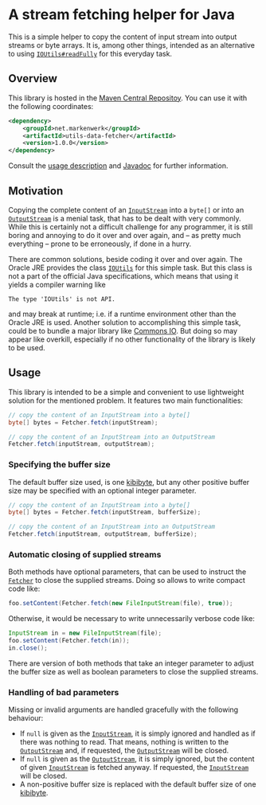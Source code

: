 # A stream fetching helper for Java

This is a simple helper to copy the content of input stream into output streams or byte arrays. It is, among other things, intended as an alternative to using [`IOUtils#readFully`](http://grepcode.com/file/repository.grepcode.com/java/root/jdk/openjdk/7u40-b43/sun/misc/IOUtils.java#IOUtils.readFully%28java.io.InputStream%2Cint%2Cboolean%29) for this everyday task.

## Overview

This library is hosted in the [Maven Central Repositoy](http://search.maven.org/#artifactdetails|net.markenwerk|utils-data-fetcher|1.0.0|jar). You can use it with the following coordinates:

```xml
<dependency>
	<groupId>net.markenwerk</groupId>
	<artifactId>utils-data-fetcher</artifactId>
	<version>1.0.0</version>
</dependency>
```

Consult the [usage description](#usage) and [Javadoc](http://markenwerk.github.io/java-utils-data-fetcher/javadoc/1.0.0/index.html) for further information.

## Motivation

Copying the complete content of an [`InputStream`][InputStream] into a `byte[]` or into an [`OutputStream`][OutputStream] is a menial task, that has to be dealt with very commonly. While this is certainly not a difficult challenge for any programmer, it is still boring and annoying to do it over and over again, and – as pretty much everything – prone to be erroneously, if done in a hurry.

There are common solutions, beside coding it over and over again. The Oracle JRE provides the class [`IOUtils`](http://grepcode.com/file/repository.grepcode.com/java/root/jdk/openjdk/7u40-b43/sun/misc/IOUtils.java) for this simple task. But this class is not a part of the official Java specifications, which means that using it yields a compiler warning like

```
The type 'IOUtils' is not API.
```

and may break at runtime; i.e. if a runtime environment other than the Oracle JRE is used. Another solution to accomplishing this simple task, could be to bundle a major library like [Commons IO](http://commons.apache.org/proper/commons-io/). But doing so may appear like overkill, especially if no other functionality of the library is likely to be used.

## Usage

This library is intended to be a simple and convenient to use lightweight solution for the mentioned problem. It features two main functionalities:

```java
// copy the content of an InputStream into a byte[]
byte[] bytes = Fetcher.fetch(inputStream);

// copy the content of an InputStream into an OutputStream
Fetcher.fetch(inputStream, outputStream);
```

### Specifying the buffer size

The default buffer size used, is one [kibibyte](https://en.wikipedia.org/wiki/Kibibyte), but any other positive buffer size may be specified with an optional integer parameter.

```java
// copy the content of an InputStream into a byte[]
byte[] bytes = Fetcher.fetch(inputStream, bufferSize);

// copy the content of an InputStream into an OutputStream
Fetcher.fetch(inputStream, outputStream, bufferSize);
```

### Automatic closing of supplied streams

Both methods have optional parameters, that can be used to instruct the [`Fetcher`][Fetcher] to close the supplied streams. Doing so allows to write compact code like:

```java
foo.setContent(Fetcher.fetch(new FileInputStream(file), true));
```

Otherwise, it would be necessary to write unnecessarily verbose code like:

```java
InputStream in = new FileInputStream(file);
foo.setContent(Fetcher.fetch(in));
in.close();
```

There are version of both methods that take an integer parameter to adjust the buffer size as well as boolean parameters to close the supplied streams.

### Handling of bad parameters

Missing or invalid arguments are handled gracefully with the following behaviour:

 - If `null` is given as the [`InputStream`][InputStream], it is simply ignored and handled as if there was nothing to read. That means, nothing is written to the [`OutputStream`][OutputStream] and, if requested, the [`OutputStream`][OutputStream] will be closed. 
 - If `null` is given as the [`OutputStream`][OutputStream], it is simply ignored, but the content of given [`InputStream`][InputStream] is fetched anyway. If requested, the [`InputStream`][InputStream] will be closed. 
 - A non-positive buffer size is replaced with the default buffer size of one [kibibyte](https://en.wikipedia.org/wiki/Kibibyte).
 
[Fetcher]: http://markenwerk.github.io/java-utils-data-fetcher/javadoc/1.0.0/index.html?net/markenwerk/utils/data/fetcher/Fetcher.html
[InputStream]: http://docs.oracle.com/javase/7/docs/api/index.html?java/io/InputStream.html
[OutputStream]: http://docs.oracle.com/javase/7/docs/api/index.html?java/io/OutputStream.html
